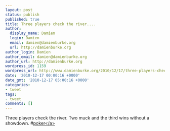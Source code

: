 ```yaml
---
layout: post
status: publish
published: true
title: Three players check the river....
author:
  display_name: Damien
  login: Damien
  email: damien@damienburke.org
  url: http://damienburke.org
author_login: Damien
author_email: damien@damienburke.org
author_url: http://damienburke.org
wordpress_id: 1159
wordpress_url: http://www.damienburke.org/2010/12/17/three-players-check-the-river/
date: '2010-12-17 00:00:16 +0000'
date_gmt: '2010-12-17 05:00:16 +0000'
categories:
- tweet
tags:
- tweet
comments: []
---
```

<p>Three players check the river. Two muck and the third wins without a showdown. #<a href="http:&#47;&#47;search.twitter.com&#47;search?q=%23poker" class="aktt_hashtag">poker<&#47;a></p>
